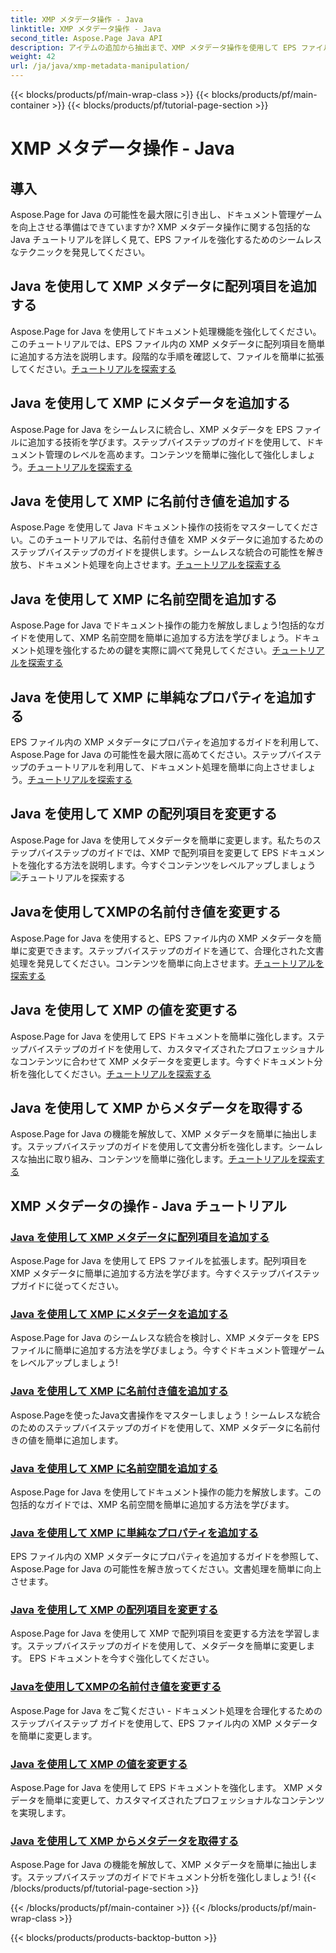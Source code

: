```yaml
---
title: XMP メタデータ操作 - Java
linktitle: XMP メタデータ操作 - Java
second_title: Aspose.Page Java API
description: アイテムの追加から抽出まで、XMP メタデータ操作を使用して EPS ファイルを簡単に強化します。当社のガイドを使用して文書管理を強化します。
weight: 42
url: /ja/java/xmp-metadata-manipulation/
---
```


{{< blocks/products/pf/main-wrap-class >}}
{{< blocks/products/pf/main-container >}}
{{< blocks/products/pf/tutorial-page-section >}}

# XMP メタデータ操作 - Java


## 導入

Aspose.Page for Java の可能性を最大限に引き出し、ドキュメント管理ゲームを向上させる準備はできていますか? XMP メタデータ操作に関する包括的な Java チュートリアルを詳しく見て、EPS ファイルを強化するためのシームレスなテクニックを発見してください。

## Java を使用して XMP メタデータに配列項目を追加する

Aspose.Page for Java を使用してドキュメント処理機能を強化してください。このチュートリアルでは、EPS ファイル内の XMP メタデータに配列項目を簡単に追加する方法を説明します。段階的な手順を確認して、ファイルを簡単に拡張してください。[チュートリアルを探索する](./add-array-items/)

## Java を使用して XMP にメタデータを追加する

Aspose.Page for Java をシームレスに統合し、XMP メタデータを EPS ファイルに追加する技術を学びます。ステップバイステップのガイドを使用して、ドキュメント管理のレベルを高めます。コンテンツを簡単に強化して強化しましょう。[チュートリアルを探索する](./add-metadata/)

## Java を使用して XMP に名前付き値を追加する

Aspose.Page を使用して Java ドキュメント操作の技術をマスターしてください。このチュートリアルでは、名前付き値を XMP メタデータに追加するためのステップバイステップのガイドを提供します。シームレスな統合の可能性を解き放ち、ドキュメント処理を向上させます。[チュートリアルを探索する](./add-named-value/)

## Java を使用して XMP に名前空間を追加する

Aspose.Page for Java でドキュメント操作の能力を解放しましょう!包括的なガイドを使用して、XMP 名前空間を簡単に追加する方法を学びましょう。ドキュメント処理を強化するための鍵を実際に調べて発見してください。[チュートリアルを探索する](./add-namespace/)

## Java を使用して XMP に単純なプロパティを追加する

EPS ファイル内の XMP メタデータにプロパティを追加するガイドを利用して、Aspose.Page for Java の可能性を最大限に高めてください。ステップバイステップのチュートリアルを利用して、ドキュメント処理を簡単に向上させましょう。[チュートリアルを探索する](./add-simple-properties/)

## Java を使用して XMP の配列項目を変更する

Aspose.Page for Java を使用してメタデータを簡単に変更します。私たちのステップバイステップのガイドでは、XMP で配列項目を変更して EPS ドキュメントを強化する方法を説明します。今すぐコンテンツをレベルアップしましょう![チュートリアルを探索する](./change-array-items/)

## Javaを使用してXMPの名前付き値を変更する

Aspose.Page for Java を使用すると、EPS ファイル内の XMP メタデータを簡単に変更できます。ステップバイステップのガイドを通じて、合理化された文書処理を発見してください。コンテンツを簡単に向上させます。[チュートリアルを探索する](./change-named-value/)

## Java を使用して XMP の値を変更する

Aspose.Page for Java を使用して EPS ドキュメントを簡単に強化します。ステップバイステップのガイドを使用して、カスタマイズされたプロフェッショナルなコンテンツに合わせて XMP メタデータを変更します。今すぐドキュメント分析を強化してください。[チュートリアルを探索する](./change-values/)

## Java を使用して XMP からメタデータを取得する

Aspose.Page for Java の機能を解放して、XMP メタデータを簡単に抽出します。ステップバイステップのガイドを使用して文書分析を強化します。シームレスな抽出に取り組み、コンテンツを簡単に強化します。[チュートリアルを探索する](./get-metadata/)
## XMP メタデータの操作 - Java チュートリアル
### [Java を使用して XMP メタデータに配列項目を追加する](./add-array-items/)
Aspose.Page for Java を使用して EPS ファイルを拡張します。配列項目を XMP メタデータに簡単に追加する方法を学びます。今すぐステップバイステップガイドに従ってください。
### [Java を使用して XMP にメタデータを追加する](./add-metadata/)
Aspose.Page for Java のシームレスな統合を検討し、XMP メタデータを EPS ファイルに簡単に追加する方法を学びましょう。今すぐドキュメント管理ゲームをレベルアップしましょう!
### [Java を使用して XMP に名前付き値を追加する](./add-named-value/)
Aspose.Pageを使ったJava文書操作をマスターしましょう！シームレスな統合のためのステップバイステップのガイドを使用して、XMP メタデータに名前付きの値を簡単に追加します。
### [Java を使用して XMP に名前空間を追加する](./add-namespace/)
Aspose.Page for Java を使用してドキュメント操作の能力を解放します。この包括的なガイドでは、XMP 名前空間を簡単に追加する方法を学びます。
### [Java を使用して XMP に単純なプロパティを追加する](./add-simple-properties/)
EPS ファイル内の XMP メタデータにプロパティを追加するガイドを参照して、Aspose.Page for Java の可能性を解き放ってください。文書処理を簡単に向上させます。
### [Java を使用して XMP の配列項目を変更する](./change-array-items/)
Aspose.Page for Java を使用して XMP で配列項目を変更する方法を学習します。ステップバイステップのガイドを使用して、メタデータを簡単に変更します。 EPS ドキュメントを今すぐ強化してください。
### [Javaを使用してXMPの名前付き値を変更する](./change-named-value/)
Aspose.Page for Java をご覧ください - ドキュメント処理を合理化するためのステップバイステップ ガイドを使用して、EPS ファイル内の XMP メタデータを簡単に変更します。
### [Java を使用して XMP の値を変更する](./change-values/)
Aspose.Page for Java を使用して EPS ドキュメントを強化します。 XMP メタデータを簡単に変更して、カスタマイズされたプロフェッショナルなコンテンツを実現します。
### [Java を使用して XMP からメタデータを取得する](./get-metadata/)
Aspose.Page for Java の機能を解放して、XMP メタデータを簡単に抽出します。ステップバイステップのガイドでドキュメント分析を強化しましょう!
{{< /blocks/products/pf/tutorial-page-section >}}

{{< /blocks/products/pf/main-container >}}
{{< /blocks/products/pf/main-wrap-class >}}

{{< blocks/products/products-backtop-button >}}
